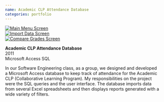 ```yaml
---
name: Academic CLP Attendance Database
categories: portfolio
---
```


<div class="row">
  <div class="col-xs-6 col-md-3">
    <a href="{{ site.url }}/assets/images/academic_clp_screenshot1.png" class="thumbnail">
      <img src="{{ site.url }}/assets/images/academic_clp_screenshot1.png" alt="Main Menu Screen">
    </a>
  </div>
  <div class="col-xs-6 col-md-3">
    <a href="{{ site.url }}/assets/images/academic_clp_screenshot2.png" class="thumbnail">
      <img src="{{ site.url }}/assets/images/academic_clp_screenshot2.png" alt="Import Data Screen">
    </a>
  </div>
  <div class="col-xs-6 col-md-3">
    <a href="{{ site.url }}/assets/images/academic_clp_screenshot3.png" class="thumbnail">
      <img src="{{ site.url }}/assets/images/academic_clp_screenshot3.png" alt="Compare Grades Screen">
    </a>
  </div>
</div>

**Academic CLP Attendance Database** <br />
2011<br />
<span class="label label-primary">Microsoft Access</span>
<span class="label label-primary">SQL</span><br />

In our Software Engineering class, as a group, we designed and developed a
Microsoft Access database to keep track of attendance for the Academic CLP (Collaborative Learning Program).
My responsibilities on the project were the SQL queries and the user interface. The
database imports data from several Excel spreadsheets and then displays reports
generated with a wide variety of filters.
